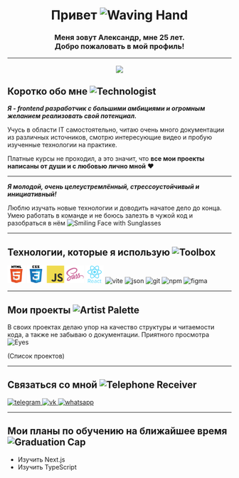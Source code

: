 <h1 align="center">Привет
<img src="https://raw.githubusercontent.com/Tarikul-Islam-Anik/Telegram-Animated-Emojis/main/People/Waving%20Hand.webp" alt="Waving Hand" width="35" height="35" /></h1>
<h3 align="center">Меня зовут Александр, мне 25 лет. <br> Добро пожаловать в мой профиль!</h3>

---

<div align="center"><img src="https://user-images.githubusercontent.com/74038190/225813708-98b745f2-7d22-48cf-9150-083f1b00d6c9.gif" width="400" align="center"></div>

## Коротко обо мне <img src="https://raw.githubusercontent.com/Tarikul-Islam-Anik/Telegram-Animated-Emojis/main/People/Technologist.webp" alt="Technologist" width="35" />

**_Я - frontend разработчик с большими амбициями и огромным желанием реализовать свой потенциал._**

Учусь в области IT самостоятельно, читаю очень много документации из различных источников, смотрю интересующие видео и пробую изученные технологии на практике.

Платные курсы не проходил, а это значит, что **все мои проекты написаны от души и с любовью лично мной** :heart:

---

**_Я молодой, очень целеустремлённый, стрессоустойчивый и инициативный!_**

Люблю изучать новые технологии и доводить начатое дело до конца. Умею работать в команде и не боюсь залезть в чужой код и разобраться в нём <img src="https://raw.githubusercontent.com/Tarikul-Islam-Anik/Animated-Fluent-Emojis/master/Emojis/Smilies/Smiling%20Face%20with%20Sunglasses.png" alt="Smiling Face with Sunglasses" width="25" height="25" />

---

## Технологии, которые я использую <img src="https://raw.githubusercontent.com/Tarikul-Islam-Anik/Telegram-Animated-Emojis/main/Objects/Toolbox.webp" alt="Toolbox" width="35" />

 <div><img src="https://raw.githubusercontent.com/devicons/devicon/master/icons/html5/html5-original-wordmark.svg" alt="html5" width="40" height="40"/>
 <img src="https://raw.githubusercontent.com/devicons/devicon/master/icons/css3/css3-original-wordmark.svg" alt="css3" width="40" height="40"/>
 <img src="https://raw.githubusercontent.com/devicons/devicon/master/icons/javascript/javascript-original.svg" alt="javascript" width="40" height="40"/>
 <img src="https://raw.githubusercontent.com/devicons/devicon/master/icons/sass/sass-original.svg" alt="sass" width="40" height="40"/>
 <img src="https://raw.githubusercontent.com/devicons/devicon/master/icons/react/react-original-wordmark.svg" alt="react" width="40" height="40"/>
 <img src="https://upload.wikimedia.org/wikipedia/commons/thumb/f/f1/Vitejs-logo.svg/410px-Vitejs-logo.svg.png?20220412224743" alt="vite" width="40" height="40"/>
 <img src="https://uxwing.com/wp-content/themes/uxwing/download/file-and-folder-type/file-json-color-green-icon.png" alt="json" width="40" height="40"/>
 <img src="https://www.vectorlogo.zone/logos/git-scm/git-scm-icon.svg" alt="git" width="40" height="40"/>
 <img src="https://upload.wikimedia.org/wikipedia/commons/thumb/d/db/Npm-logo.svg/540px-Npm-logo.svg.png" alt="npm" width="60"/>
 <img src="https://www.vectorlogo.zone/logos/figma/figma-icon.svg" alt="figma" width="40" height="40"/>
 </div>

---

## Мои проекты <img src="https://raw.githubusercontent.com/Tarikul-Islam-Anik/Telegram-Animated-Emojis/main/Activity/Artist%20Palette.webp" alt="Artist Palette" width="35" />

В своих проектах делаю упор на качество структуры и читаемости кода, а также не забываю о документации.
Приятного просмотра <img src="https://raw.githubusercontent.com/Tarikul-Islam-Anik/Telegram-Animated-Emojis/main/People/Eyes.webp" alt="Eyes" width="25" height="25" />

(Список проектов)

---

## Связаться со мной <img src="https://raw.githubusercontent.com/Tarikul-Islam-Anik/Telegram-Animated-Emojis/main/Objects/Telephone%20Receiver.webp" alt="Telephone Receiver" width="35" />

<a href="https://t.me/shved_project" target="_blank">
<img src="https://upload.wikimedia.org/wikipedia/commons/8/83/Telegram_2019_Logo.svg" alt="telegram" width="40" />
</a>
<a href="https://vk.com/shurtic" target="_blank">
<img src="https://upload.wikimedia.org/wikipedia/commons/f/f3/VK_Compact_Logo_%282021-present%29.svg" alt="vk" width="40" />
</a>
<a href="https://wa.me/+79197345443/" target="_blank">
<img src="https://cdn4.iconfinder.com/data/icons/miu-square-flat-social/60/whatsapp-square-social-media-512.png" alt="whatsapp" width="40" />
</a>

---

## Мои планы по обучению на ближайшее время <img src="https://raw.githubusercontent.com/Tarikul-Islam-Anik/Telegram-Animated-Emojis/main/Objects/Graduation%20Cap.webp" alt="Graduation Cap" width="35" />

-   Изучить Next.js
-   Изучить TypeScript
